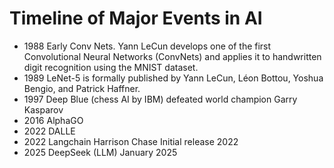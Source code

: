 # Timeline of Major Events in AI
- 1988 Early Conv Nets. Yann LeCun develops one of the first Convolutional Neural Networks (ConvNets) and applies it to handwritten digit recognition using the MNIST dataset.
- 1989 LeNet-5 is formally published by Yann LeCun, Léon Bottou, Yoshua Bengio, and Patrick Haffner.
- 1997 Deep Blue (chess AI by IBM) defeated world champion Garry Kasparov
- 2016 AlphaGO
- 2022 DALLE
- 2022 Langchain Harrison Chase Initial release 2022 
- 2025 DeepSeek (LLM) January 2025
